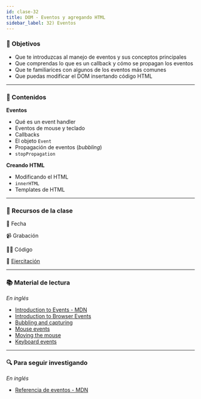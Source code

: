 ```yaml
---
id: clase-32
title: DOM - Eventos y agregando HTML
sidebar_label: 32) Eventos
---
```


### 🏁 Objetivos

- Que te introduzcas al manejo de eventos y sus conceptos principales
- Que comprendas lo que es un callback y cómo se propagan los eventos
- Que te familiarices con algunos de los eventos más comunes
- Que puedas modificar el DOM insertando código HTML

---

### 📝 Contenidos

**Eventos**

- Qué es un event handler
- Eventos de mouse y teclado
- Callbacks
- El objeto `Event`
- Propagación de eventos (_bubbling_)
- `stopPropagation`

**Creando HTML**

- Modificando el HTML
- `innerHTML`
- Templates de HTML

---

### 🚀 Recursos de la clase

📆 Fecha

📹 Grabación

👩‍💻 Código

💪 [Ejercitación](https://github.com/Ada-IT/ejercicios-frontend/blob/master/modulo-2/ejercicios/18-dom-eventos.md)

---

### 📚 Material de lectura

_En inglés_

- [Introduction to Events - MDN](https://developer.mozilla.org/en-US/docs/Learn/JavaScript/Building_blocks/Events)
- [Introduction to Browser Events](https://javascript.info/introduction-browser-events)
- [Bubbling and capturing](https://javascript.info/bubbling-and-capturing)
- [Mouse events](https://javascript.info/mouse-events-basics)
- [Moving the mouse](https://javascript.info/mousemove-mouseover-mouseout-mouseenter-mouseleave)
- [Keyboard events](https://javascript.info/keyboard-events)

---

### 🔍 Para seguir investigando

_En inglés_

- [Referencia de eventos - MDN](https://developer.mozilla.org/en-US/docs/Web/Events)

